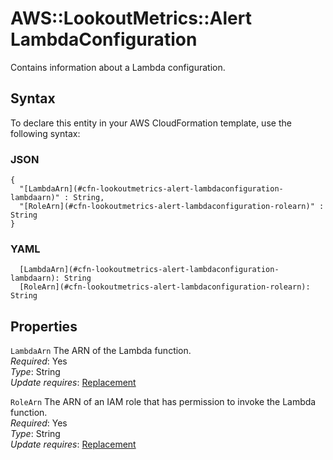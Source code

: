 # AWS::LookoutMetrics::Alert LambdaConfiguration<a name="aws-properties-lookoutmetrics-alert-lambdaconfiguration"></a>

Contains information about a Lambda configuration\.

## Syntax<a name="aws-properties-lookoutmetrics-alert-lambdaconfiguration-syntax"></a>

To declare this entity in your AWS CloudFormation template, use the following syntax:

### JSON<a name="aws-properties-lookoutmetrics-alert-lambdaconfiguration-syntax.json"></a>

```
{
  "[LambdaArn](#cfn-lookoutmetrics-alert-lambdaconfiguration-lambdaarn)" : String,
  "[RoleArn](#cfn-lookoutmetrics-alert-lambdaconfiguration-rolearn)" : String
}
```

### YAML<a name="aws-properties-lookoutmetrics-alert-lambdaconfiguration-syntax.yaml"></a>

```
  [LambdaArn](#cfn-lookoutmetrics-alert-lambdaconfiguration-lambdaarn): String
  [RoleArn](#cfn-lookoutmetrics-alert-lambdaconfiguration-rolearn): String
```

## Properties<a name="aws-properties-lookoutmetrics-alert-lambdaconfiguration-properties"></a>

`LambdaArn` <a name="cfn-lookoutmetrics-alert-lambdaconfiguration-lambdaarn"></a>
The ARN of the Lambda function\.  
_Required_: Yes  
_Type_: String  
_Update requires_: [Replacement](https://docs.aws.amazon.com/AWSCloudFormation/latest/UserGuide/using-cfn-updating-stacks-update-behaviors.html#update-replacement)

`RoleArn` <a name="cfn-lookoutmetrics-alert-lambdaconfiguration-rolearn"></a>
The ARN of an IAM role that has permission to invoke the Lambda function\.  
_Required_: Yes  
_Type_: String  
_Update requires_: [Replacement](https://docs.aws.amazon.com/AWSCloudFormation/latest/UserGuide/using-cfn-updating-stacks-update-behaviors.html#update-replacement)

